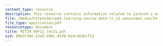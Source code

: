 ```yaml
---
content_type: resource
description: This resource contains information related to jackson's knowledge argument.
file: /media/https%3A/open-learning-course-data-rc.s3.amazonaws.com/24-09-minds-and-machines-fall-2011/88e3f30e32a5598c45f86edc463bcf12_MIT24_09F11_lec21.pdf
file_type: application/pdf
resourcetype: Document
title: MIT24_09F11_lec21.pdf
uid: 88e3f30e-32a5-598c-45f8-6edc463bcf12
---
```

